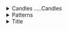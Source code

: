 
<details>
<summary>Candles .....Candles</summary>
<br>

  <img width="1098" alt="image" src="https://user-images.githubusercontent.com/75510135/202128877-17dca8f8-f216-482d-af94-0ba02903645f.png">

  <img width="1098" alt="image" src="https://user-images.githubusercontent.com/75510135/202129434-9c086419-1f01-4d16-8737-1ff18ef0010c.png">

  <img width="1098" alt="image" src="https://user-images.githubusercontent.com/75510135/202131004-3dcc6521-cb6c-4676-a424-4b7ecfdb1487.png">

  <img width="1098" alt="image" src="https://user-images.githubusercontent.com/75510135/202132238-19867162-15a1-4684-9432-882812c3d070.png">

  <img width="1098" alt="image" src="https://user-images.githubusercontent.com/75510135/202132303-57b8cbb6-d05a-404e-bd9e-25754f8e9f83.png">

  <img width="1098" alt="image" src="https://user-images.githubusercontent.com/75510135/202133200-4d4c3774-fa07-42cd-8318-73e047540030.png">

  <img width="1098" alt="image" src="https://user-images.githubusercontent.com/75510135/202133600-41469833-97b9-4434-8186-c869bda471aa.png">

  <img width="1098" alt="image" src="https://user-images.githubusercontent.com/75510135/202133830-d072661e-830f-42a0-9555-fcad7f58fdb7.png">

  <img width="1098" alt="image" src="https://user-images.githubusercontent.com/75510135/202134522-7eb0b998-cf38-4ec6-af7f-926497f26924.png">

  <img width="1098" alt="image" src="https://user-images.githubusercontent.com/75510135/202134781-39e75abf-b09c-42d0-852d-2adc069c55b1.png">

  <img width="1098" alt="image" src="https://user-images.githubusercontent.com/75510135/202135117-d272fc0c-8595-4340-992f-2e4aa96cce64.png">

  <img width="1098" alt="image" src="https://user-images.githubusercontent.com/75510135/202135413-7c46b513-7cc5-42b5-9783-4250d6baa243.png">

  <img width="1098" alt="image" src="https://user-images.githubusercontent.com/75510135/202135964-f3c61ae4-943f-4061-b002-8f8b85225464.png">

  <img width="1127" alt="image" src="https://user-images.githubusercontent.com/75510135/202832772-98e9f7f3-5756-42c0-b1fc-56cb4ac68806.png">

  <img width="1127" alt="image" src="https://user-images.githubusercontent.com/75510135/202832967-7f83460a-1a9d-4347-88c4-f919cbd8af89.png">

  <img width="1127" alt="image" src="https://user-images.githubusercontent.com/75510135/202833078-04e2103c-3483-4a47-8490-9092ee4efe71.png">

<img width="1127" alt="image" src="https://user-images.githubusercontent.com/75510135/202833121-731e1bd2-b513-4e09-8e9c-69591235f35a.png">
  
  <img width="1127" alt="image" src="https://user-images.githubusercontent.com/75510135/202833136-cf6faea7-1b1b-4e8d-b5e1-0307984d48bb.png">

  <img width="1127" alt="image" src="https://user-images.githubusercontent.com/75510135/202833183-28cee535-755e-4170-b303-43e0590710fa.png">

  <img width="1127" alt="image" src="https://user-images.githubusercontent.com/75510135/202833278-6ef2065b-5cae-4ff6-8a90-f3bff2187ed4.png">

  <img width="1127" alt="image" src="https://user-images.githubusercontent.com/75510135/202833691-96b72669-2433-43cc-8f03-c3aec335cffc.png">

  <img width="1127" alt="image" src="https://user-images.githubusercontent.com/75510135/202833737-195d61c6-c291-4415-82af-79a5e6a1113e.png">

  <img width="1127" alt="image" src="https://user-images.githubusercontent.com/75510135/202833792-15e864b7-aecd-4fe1-a973-1a6652ee3793.png">

  <img width="1127" alt="image" src="https://user-images.githubusercontent.com/75510135/202833873-43ce06c4-028d-455f-989e-514e88a20295.png">

  <img width="1127" alt="image" src="https://user-images.githubusercontent.com/75510135/202833881-dd7c4211-3ccc-46b1-b33a-192b987cfe39.png">

  <img width="1127" alt="image" src="https://user-images.githubusercontent.com/75510135/202833894-c2f36d0f-4e07-4d95-9ed5-00e37940d39e.png">

  <img width="1127" alt="image" src="https://user-images.githubusercontent.com/75510135/202833932-440d62f7-13be-4755-b554-109fab005603.png">

  <img width="1127" alt="image" src="https://user-images.githubusercontent.com/75510135/202833950-d00d6a81-aef0-42d7-8c9a-5161b4df49da.png">

  <img width="1127" alt="image" src="https://user-images.githubusercontent.com/75510135/202833993-684ab954-fddb-42b5-bac7-6ee99f601489.png">

  
  <img width="1127" alt="image" src="https://user-images.githubusercontent.com/75510135/202834121-9cddfd75-eab8-4678-971d-caaa6e28cb0d.png">

  
  
  
</details>



<details>
<summary>Patterns</summary>
<br>

  <img width="1127" alt="image" src="https://user-images.githubusercontent.com/75510135/202834186-bf09f12c-80af-4baf-b5e4-d4de10b7e754.png">

  <img width="1127" alt="image" src="https://user-images.githubusercontent.com/75510135/202834207-71312b4c-4a6a-4f84-a1bd-d5c1fcc0fb90.png">

  <img width="1127" alt="image" src="https://user-images.githubusercontent.com/75510135/202834358-b170de80-60f3-4380-875b-0483f8e2bff9.png">
  
  <img width="1127" alt="image" src="https://user-images.githubusercontent.com/75510135/202834418-29ec5b0f-aef2-4bbe-b7eb-db31f4208792.png">

  <img width="1127" alt="image" src="https://user-images.githubusercontent.com/75510135/202834453-ba75f7fc-d00b-4453-810f-37d8cc51182e.png">

  <img width="1127" alt="image" src="https://user-images.githubusercontent.com/75510135/202835240-478ae3e6-dfd0-4c19-98a0-f9c0c1767e1d.png">

  <img width="1127" alt="image" src="https://user-images.githubusercontent.com/75510135/202835347-8178ca27-56f8-46d3-baa9-6aca6eb75bdc.png">

  <img width="1127" alt="image" src="https://user-images.githubusercontent.com/75510135/202835385-f1380d57-99ea-4fb0-9150-ad2cdb6f05fc.png">

  <img width="1127" alt="image" src="https://user-images.githubusercontent.com/75510135/202835432-101001ff-a15e-4657-b995-ca28de589838.png">

  <img width="1127" alt="image" src="https://user-images.githubusercontent.com/75510135/202835446-555b797d-d3aa-4c34-98c2-54e6adb0ca98.png">

  <img width="1127" alt="image" src="https://user-images.githubusercontent.com/75510135/202835470-a6d448b0-dbcd-4e5a-b97b-c4a2c10a3b15.png">

  
  
</details>



<details>
<summary>Title</summary>
<br>


  
</details>
